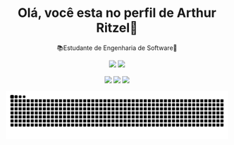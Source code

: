 <h1 align="center">Olá, você esta no perfil de Arthur Ritzel👋</h1>


<p align="center">📚Estudante de Engenharia de Software👾</p>

<div align="center">
 <img height="160em" src="https://github-readme-stats.vercel.app/api?username=arthurritze&show_icons=true&theme=dark&hide_border=false&show_owner=true"/>
 <img height="160em" src="https://github-readme-stats.vercel.app/api/top-langs/?username=arthurritze&theme=dark&hide_border=false&&layout=compact"/>
</div>
<br>
<div align="center"> 
  <a href="https://instagram.com/arthur_ritzel/" target="_blank"><img src="https://img.shields.io/badge/-Instagram-%23E4405F?style=for-the-badge&logo=instagram&logoColor=white" target="_blank"></a>
  <a href = "mailto:ritzelarthur@gmail.com"><img src="https://img.shields.io/badge/-Gmail-%23333?style=for-the-badge&logo=gmail&logoColor=white" target="_blank"></a>
  <a href="https://www.linkedin.com/in/arthur-burkhard-ritzel-4716a6261/" target="_blank"><img src="https://img.shields.io/badge/-LinkedIn-%230077B5?style=for-the-badge&logo=linkedin&logoColor=white" target="_blank"></a> 
  
</div>

![Snake animation](https://github.com/arthurritzel/arthurritzel/blob/output/github-contribution-grid-snake.svg)
